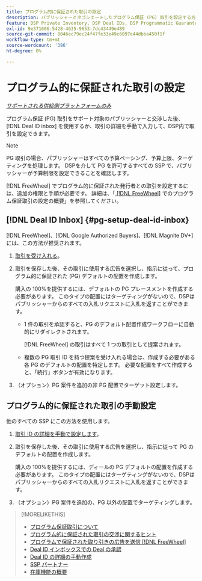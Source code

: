 ```yaml
---
title: プログラム的に保証された取引の設定
description: パブリッシャーとネゴシエートしたプログラム保証 (PG) 取引を設定する方法を説明します。
feature: DSP Private Inventory, DSP Deal IDs, DSP Programmatic Guaranteed Deals
exl-id: 9e371606-5428-4635-9653-7dc43449e489
source-git-commit: 8046ec79ec24f47fe33e49c6097e44dbba450f1f
workflow-type: tm+mt
source-wordcount: '386'
ht-degree: 0%

---
```


# プログラム的に保証された取引の設定

*[サポートされる供給側プラットフォームのみ](programmatic-guaranteed-about.md)*

プログラム保証 (PG) 取引をサポート対象のパブリッシャーと交渉した後、[!DNL Deal ID inbox] を使用するか、取引の詳細を手動で入力して、DSP内で取引を設定できます。

>[!NOTE]
>
> PG 取引の場合、パブリッシャーはすべての予算ペーシング、予算上限、ターゲティングを処理します。 DSPを介して PG を許可するすべての SSP で、パブリッシャーが予算制限を設定できることを確認します。
>
> [!DNL FreeWheel] でプログラム的に保証された発行者との取引を設定するには、追加の権限と手順が必要です。 詳細は、「[ [!DNL FreeWheel]](freewheel-overview.md) でのプログラム保証取引の設定の概要」を参照してください。

## [!DNL Deal ID Inbox] {#pg-setup-deal-id-inbox}

[!DNL FreeWheel]、[!DNL Google Authorized Buyers]、[!DNL Magnite DV+] には、この方法が推奨されます。

1. [取引を受け入れる](deal-id-inbox-accept.md)。

1. 取引を保存した後、その取引に使用する広告を選択し、指示に従って、プログラム的に保証された (PG) デフォルトの配置を作成します。

   購入の 100%を提供するには、デフォルトの PG プレースメントを作成する必要があります。 このタイプの配置にはターゲティングがないので、DSPはパブリッシャーからのすべての入札リクエストに入札を返すことができます。

   * 1 件の取引を承認すると、PG のデフォルト配置作成ワークフローに自動的にリダイレクトされます。

      [!DNL FreeWheel] の取引はすべて 1 つの取引として提案されます。

   * 複数の PG 取引 ID を持つ提案を受け入れる場合は、作成する必要がある各 PG のデフォルトの配置を特定します。 必要な配置をすべて作成すると、「続行」ボタンが有効になります。

1. （オプション）PG 案件を追加の非 PG 配置でターゲット設定します。

## プログラム的に保証された取引の手動設定

他のすべての SSP にこの方法を使用します。

1. [取引 ID の詳細を手動で設定します](deal-id-create.md)。

1. 取引を保存した後、その取引に使用する広告を選択し、指示に従って PG のデフォルトの配置を作成します。

   購入の 100%を提供するには、ディールの PG デフォルトの配置を作成する必要があります。 このタイプの配置にはターゲティングがないので、DSPはパブリッシャーからのすべての入札リクエストに入札を返すことができます。

1. （オプション）PG 案件を追加の、PG 以外の配置でターゲティングします。

>[!MORELIKETHIS]
>
>* [プログラム保証取引について](programmatic-guaranteed-about.md)
>* [プログラム的に保証された取引の交渉に関するヒント](/help/dsp/inventory/programmatic-guaranteed-tips.md)
>* [プログラムで保証された取り引きの広告を送信 [!DNL FreeWheel]](freewheel-submit.md)
>* [Deal ID インボックスでの Deal の承認](deal-id-inbox-accept.md)
>* [Deal ID の詳細の手動作成](deal-id-create.md)
>* [SSP パートナー](ssp-partners.md)
>* [在庫機能の概要](inventory-overview.md)


